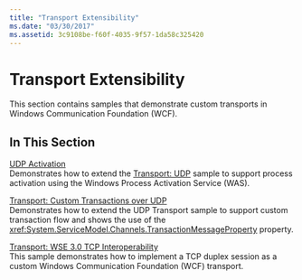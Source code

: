 ```yaml
---
title: "Transport Extensibility"
ms.date: "03/30/2017"
ms.assetid: 3c9108be-f60f-4035-9f57-1da58c325420
---
```

# Transport Extensibility
This section contains samples that demonstrate custom transports in Windows Communication Foundation (WCF).  
  
## In This Section  
 [UDP Activation](../../../../docs/framework/wcf/samples/udp-activation.md)  
 Demonstrates how to extend the [Transport: UDP](../../../../docs/framework/wcf/samples/transport-udp.md) sample to support process activation using the Windows Process Activation Service (WAS).  
  
 [Transport: Custom Transactions over UDP](../../../../docs/framework/wcf/samples/transport-custom-transactions-over-udp-sample.md)  
 Demonstrates how to extend the UDP Transport sample to support custom transaction flow and shows the use of the <xref:System.ServiceModel.Channels.TransactionMessageProperty> property.  
  
 [Transport: WSE 3.0 TCP Interoperability](../../../../docs/framework/wcf/samples/transport-wse-3-0-tcp-interoperability.md)  
 This sample demonstrates how to implement a TCP duplex session as a custom Windows Communication Foundation (WCF) transport.

